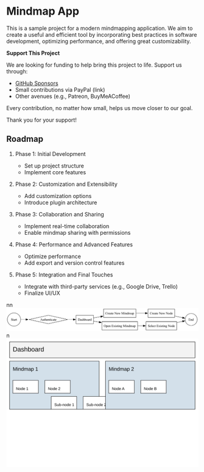 # Mindmap App

This is a sample project for a modern mindmapping application. We aim to create a useful and efficient tool by incorporating best practices in software development, optimizing performance, and offering great customizability.

**Support This Project**

We are looking for funding to help bring this project to life. Support us through:
- [GitHub Sponsors](https://github.com/sponsors/hmltn-0)
- Small contributions via PayPal (link)
- Other avenues (e.g., Patreon, BuyMeACoffee)

Every contribution, no matter how small, helps us move closer to our goal.

Thank you for your support!



## Roadmap

1. Phase 1: Initial Development
   - Set up project structure
   - Implement core features

2. Phase 2: Customization and Extensibility
   - Add customization options
   - Introduce plugin architecture

3. Phase 3: Collaboration and Sharing
   - Implement real-time collaboration
   - Enable mindmap sharing with permissions

4. Phase 4: Performance and Advanced Features
   - Optimize performance
   - Add export and version control features

5. Phase 5: Integration and Final Touches
   - Integrate with third-party services (e.g., Google Drive, Trello)
   - Finalize UI/UX









nn![User Flow Diagram](docs/user_flow_diagram.png)n![Mindmap App UI Layout](mockup.svg)







